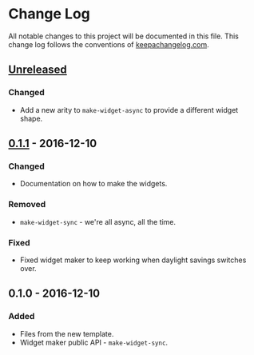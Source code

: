 # Change Log
All notable changes to this project will be documented in this file. This change log follows the conventions of [keepachangelog.com](http://keepachangelog.com/).

## [Unreleased]
### Changed
- Add a new arity to `make-widget-async` to provide a different widget shape.

## [0.1.1] - 2016-12-10
### Changed
- Documentation on how to make the widgets.

### Removed
- `make-widget-sync` - we're all async, all the time.

### Fixed
- Fixed widget maker to keep working when daylight savings switches over.

## 0.1.0 - 2016-12-10
### Added
- Files from the new template.
- Widget maker public API - `make-widget-sync`.

[Unreleased]: https://github.com/your-name/b3fetch/compare/0.1.1...HEAD
[0.1.1]: https://github.com/your-name/b3fetch/compare/0.1.0...0.1.1
